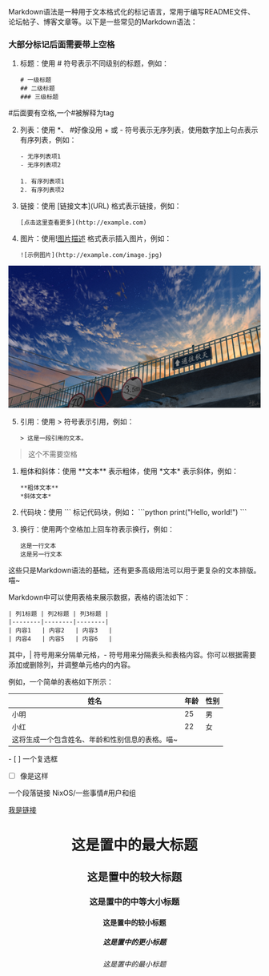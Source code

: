 Markdown语法是一种用于文本格式化的标记语言，常用于编写README文件、论坛帖子、博客文章等。以下是一些常见的Markdown语法：

### 大部分标记后面需要带上空格

1. 标题：使用 # 符号表示不同级别的标题，例如：
   ```
   # 一级标题
   ## 二级标题
   ### 三级标题
   ```

\#后面要有空格,一个\#被解释为tag

2. 列表：使用 \*、 #好像没用 + 或 - 符号表示无序列表，使用数字加上句点表示有序列表，例如：

   ```
   - 无序列表项1
   - 无序列表项2

   1. 有序列表项1
   2. 有序列表项2
   ```
3. 链接：使用 \[链接文本](URL) 格式表示链接，例如：

   ```
   [点击这里查看更多](http://example.com)
   ```
4. 图片：使用\![图片描述](图片URL) 格式表示插入图片，例如：

   ```
   ![示例图片](http://example.com/image.jpg)
   ```

![秋天](图片URL.jpg)

5. 引用：使用 > 符号表示引用，例如：
   ```
   > 这是一段引用的文本。
   ```

> 这个不需要空格

1. 粗体和斜体：使用 \*\*文本\*\* 表示粗体，使用 \*文本\* 表示斜体，例如：

   ```
   **粗体文本**
   *斜体文本*
   ```
2. 代码块：使用 \`\`\` 标记代码块，例如：
   \`\`\`python
   print("Hello, world!")
   \`\`\`
3. 换行：使用两个空格加上回车符表示换行，例如：

   ```
   这是一行文本  
   这是另一行文本
   ```

这些只是Markdown语法的基础，还有更多高级用法可以用于更复杂的文本排版。喵~

Markdown中可以使用表格来展示数据，表格的语法如下：

```
| 列1标题 | 列2标题 | 列3标题 |
|--------|--------|--------|
| 内容1   | 内容2   | 内容3   |
| 内容4   | 内容5   | 内容6   |
```

其中，| 符号用来分隔单元格，- 符号用来分隔表头和表格内容。你可以根据需要添加或删除列，并调整单元格内的内容。

例如，一个简单的表格如下所示：

| 姓名                                            | 年龄 | 性别 |
| ----------------------------------------------- | ---- | ---- |
| 小明                                            | 25   | 男   |
| 小红                                            | 22   | 女   |
| 这将生成一个包含姓名、年龄和性别信息的表格。喵~ |      |      |

\- \[ ] 一个复选框

- [ ] 像是这样

一个段落链接
NixOS/一些事情#用户和组

[我是链接](NixOS/一些事情#用户和组)

<center>
    <h1>这是置中的最大标题</h1>
</center>

<center>
    <h2>这是置中的较大标题</h2>
</center>

<center>
    <h3>这是置中的中等大小标题</h3>
</center>

<center>
    <h4>这是置中的较小标题</h4>
</center>

<center>
    <h5>这是置中的更小标题</h5>
</center>

<center>
    <h6>这是置中的最小标题</h6>
</center>
